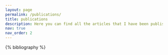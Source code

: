 ```yaml
---
layout: page
permalink: /publications/
title: publications
description: Here you can find all the articles that I have been publishing over the years!!
nav: true
nav_order: 2
---
```


<!-- _pages/publications.md -->
<div class="publications">

{% bibliography %}

</div>
